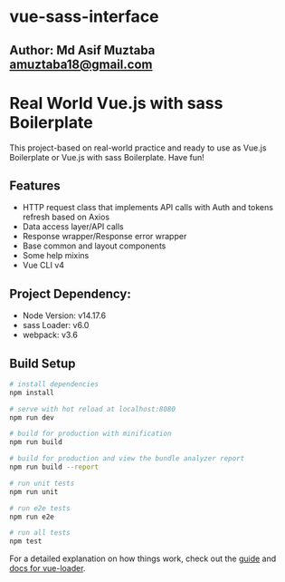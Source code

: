 # vue-sass-interface

## Author: Md Asif Muztaba <amuztaba18@gmail.com>

# Real World Vue.js with sass Boilerplate

This project-based on real-world practice and ready to use as Vue.js Boilerplate or Vue.js with sass Boilerplate. Have fun!

## Features

- HTTP request class that implements API calls with Auth and tokens refresh based on Axios
- Data access layer/API calls
- Response wrapper/Response error wrapper
- Base common and layout components
- Some help mixins
- Vue CLI v4

## Project Dependency:

- Node Version: v14.17.6
- sass Loader: v6.0
- webpack: v3.6

## Build Setup

```bash
# install dependencies
npm install

# serve with hot reload at localhost:8080
npm run dev

# build for production with minification
npm run build

# build for production and view the bundle analyzer report
npm run build --report

# run unit tests
npm run unit

# run e2e tests
npm run e2e

# run all tests
npm test
```

For a detailed explanation on how things work, check out the [guide](http://vuejs-templates.github.io/webpack/) and [docs for vue-loader](http://vuejs.github.io/vue-loader).

